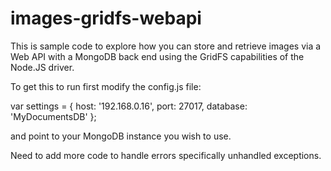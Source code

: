 # images-gridfs-webapi
This is sample code to explore how you can store and retrieve images via a Web API with a MongoDB back end using the GridFS capabilities of the Node.JS driver.

To get this to run first modify the config.js file:


var settings = {
    host: '192.168.0.16',
    port: 27017,
    database: 'MyDocumentsDB'
};

and point to your MongoDB instance you wish to use.

Need to add more code to handle errors specifically unhandled exceptions.
